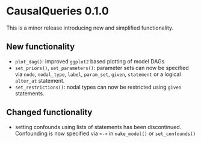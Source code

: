# CausalQueries 0.1.0

This is a minor release introducing new and simplified functionality. 

## New functionality 

* `plot_dag()`: improved `ggplot2` based plotting of model DAGs
* `set_priors()`, `set_parameters()`: parameter sets can now be specified via `node`, `nodal_type`, `label`, `param_set`, `given`, `statement` or a logical `alter_at` statement. 
* `set_restrictions()`: nodal types can now be restricted using `given` statements. 

## Changed functionality

* setting confounds using lists of statements has been discontinued. Confounding is now specified via `<->` in `make_model()` or `set_confounds()`
